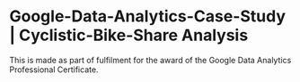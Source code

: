 # Google-Data-Analytics-Case-Study | Cyclistic-Bike-Share Analysis
This is made as part of fulfilment for the award of the Google Data Analytics Professional Certificate.
